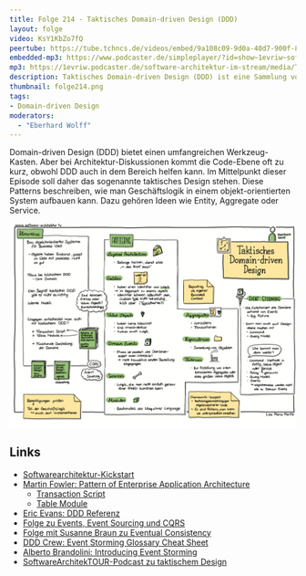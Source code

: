 ```yaml
---
title: Folge 214 - Taktisches Domain-driven Design (DDD)
layout: folge
video: KsY1KbZo7fQ
peertube: https://tube.tchncs.de/videos/embed/9a108c09-9d0a-40d7-900f-80ffa8804545
embedded-mp3: https://www.podcaster.de/simpleplayer/?id=show~1evriw~software-architektur-im-stream~pod-9beb48cc4a5f3c20c2cfc81481&v=1714740245
mp3: https://1evriw.podcaster.de/software-architektur-im-stream/media/Taktisches_Domain-driven_Design_(DDD).mp3
description: Taktisches Domain-driven Design (DDD) ist eine Sammlung von Patterns für objekt-orientierte Business-Systeme
thumbnail: folge214.png
tags:
- Domain-driven Design
moderators:
  - "Eberhard Wolff"
---
```


Domain-driven Design (DDD) bietet einen umfangreichen
Werkzeug-Kasten. Aber bei Architektur-Diskussionen kommt die
Code-Ebene oft zu kurz, obwohl DDD auch in dem Bereich helfen kann.
Im Mittelpunkt dieser Episode soll daher das sogenannte taktisches Design
stehen. Diese Patterns beschreiben, wie man Geschäftslogik in einem
objekt-orientierten System aufbauen kann. Dazu gehören Ideen wie
Entity, Aggregate oder Service.

![Sketchnotes](/sketchnotes/folge214.jpg)

## Links

* [Softwarearchitektur-Kickstart](https://www.socreatory.com/de/trainings/arch-kickstart)
* [Martin Fowler: Pattern of Enterprise Application Architecture](https://martinfowler.com/eaaCatalog/)
  * [Transaction Script](https://martinfowler.com/eaaCatalog/transactionScript.html)
  * [Table Module](https://martinfowler.com/eaaCatalog/tableModule.html)
* [Eric Evans: DDD Referenz](https://ddd-referenz.de/)
* [Folge zu Events, Event Sourcing und CQRS](/2022/04/22/folge116.html)
* [Folge mit Susanne Braun zu Eventual Consistency](/2021/02/09/folge40.html)
* [DDD Crew: Event Storming Glossary Cheat Sheet](https://github.com/ddd-crew/eventstorming-glossary-cheat-sheet)
* [Alberto Brandolini: Introducing Event Storming](https://leanpub.com/introducing_eventstorming)
* [SoftwareArchitekTOUR-Podcast zu taktischem Design](https://www.heise.de/blog/Episode-68-Domain-Driven-Design-DDD-Episode-4-4652298.html)

